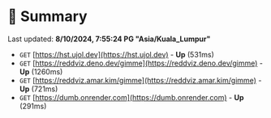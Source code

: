 # 📖 Summary
Last updated: **8/10/2024, 7:55:24 PG "Asia/Kuala_Lumpur"**

- `GET` [https://hst.ujol.dev](https://hst.ujol.dev) - **Up** (531ms)
- `GET` [https://reddviz.deno.dev/gimme](https://reddviz.deno.dev/gimme) - **Up** (1260ms)
- `GET` [https://reddviz.amar.kim/gimme](https://reddviz.amar.kim/gimme) - **Up** (721ms)
- `GET` [https://dumb.onrender.com](https://dumb.onrender.com) - **Up** (291ms)
